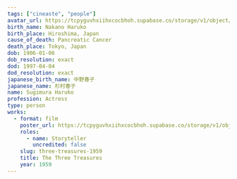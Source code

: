 ```yaml
---
tags: ["cineaste", "people"]
avatar_url: https://tcpyguvhxiihxcocbhoh.supabase.co/storage/v1/object/public/godzilla-cineaste-public/content/people/sugimura-haruko/sugimura-haruko.jpg?t=2024-04-02T00%3A09%3A59.196Z
birth_name: Nakano Haruko
birth_place: Hiroshima, Japan
cause_of_death: Pancreatic Cancer
death_place: Tokyo, Japan
dob: 1906-01-06
dob_resolution: exact
dod: 1997-04-04
dod_resolution: exact
japanese_birth_name: 中野春子
japanese_name: 杉村春子
name: Sugimura Haruko
profession: Actress
type: person
works:
  - format: film
    poster_url: https://tcpyguvhxiihxcocbhoh.supabase.co/storage/v1/object/public/godzilla-cineaste-public/content/films/three-treasures-1959/posters/birth-of-japan-1959.jpg
    roles:
      - name: Storyteller
        uncredited: false
    slug: three-treasures-1959
    title: The Three Treasures
    year: 1959
---
```


